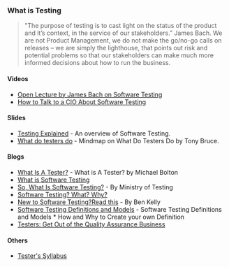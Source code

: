 ### What is Testing
> "The purpose of testing is to cast light on the status of the product and it’s context, in the service of our stakeholders.” James Bach. We are not Product Management, we do not make the go/no-go calls on releases – we are simply the lighthouse, that points out risk and potential problems so that our stakeholders can make much more informed decisions about how to run the business.

#### Videos
* [Open Lecture by James Bach on Software Testing](https://www.youtube.com/watch?v=ILkT_HV9DVU)
* [How to Talk to a CIO About Software Testing](https://www.youtube.com/watch?v=CurOi7jKJ1M)

#### Slides
* [Testing Explained](https://www.slideshare.net/karennjohnson/digital*qa*summit*karen*n*johnson*testing*explained) - An overview of Software Testing.
* [What do testers do](http://dancedwiththesoftware.blogspot.com/2014/05/what*do*testers*do*presentation*rtc2014.html) - Mindmap on What Do Testers Do by Tony Bruce.

#### Blogs
* [What Is A Tester?](https://www.developsense.com/blog/2015/06/what*is*a*tester/) - What is A Tester? by Michael Bolton
* [What is Software Testing](https://artoftesting.com/what*is*software*testing)
* [So, What Is Software Testing?](https://www.ministryoftesting.com/dojo/lessons/so*what*is*software*testing) - By Ministry of Testing
* [Software Testing? What? Why?](https://www.eviltester.com/post/fundamentals/what*is*software*testing/)
* [New to Software Testing?Read this](http://testjutsu.com/2012/02/18/new*to*software*testing*read*this/) - By Ben Kelly
* [Software Testing Definitions and Models](https://blog.eviltester.com/2016/12/software*testing*definitions*and*models.html) - Software Testing Definitions and Models * How and Why to Create your own Definition
* [Testers: Get Out of the Quality Assurance Business](https://www.developsense.com/blog/2010/05/testers*get*out*of*the*quality*assurance*business/)

#### Others
* [Tester's Syllabus](https://www.satisfice.com/images/testsyllabus.pdf)